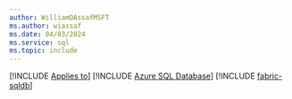 ```yaml
---
author: WilliamDAssafMSFT
ms.author: wiassaf
ms.date: 04/03/2024
ms.service: sql
ms.topic: include
---
```


[!INCLUDE [Applies to](../../includes/applies-md.md)] [!INCLUDE [Azure SQL Database](../../includes/applies-to-version/_asdb.md)] [!INCLUDE [fabric-sqldb](_fabric-sqldb.md)]